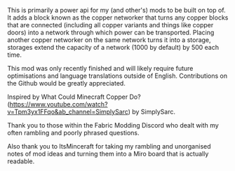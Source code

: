 This is primarily a power api for my (and other's) mods to be built on top of. It adds a block known as the copper networker that turns any copper blocks that are connected (including all copper variants and things like copper doors) into a network through which power can be transported. Placing another copper networker on the same network turns it into a storage, storages extend the capacity of a network (1000 by default) by 500 each time.


This mod was only recently finished and will likely require future optimisations and language translations outside of English. Contributions on the Github would be greatly appreciated.

Inspired by What Could Minecraft Copper Do? (https://www.youtube.com/watch?v=Tpm3yx1FFqo&ab_channel=SimplySarc) by SimplySarc.

Thank you to those within the Fabric Modding Discord who dealt with my often rambling and poorly phrased questions.

Also thank you to ItsMinceraft for taking my rambling and unorganised notes of mod ideas and turning them into a Miro board that is actually readable.
